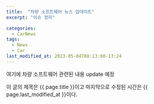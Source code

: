 ```yaml
---
title:  "차량 소프트웨어 뉴스 업데이트"
excerpt: "이슈 정리"

categories:
  - CarNews
tags:
  - News
  - Car
last_modified_at: 2023-05-04T08:13:00-13:24
---
```


여기에 차량 소프트웨어 관련된 내용 update 예정

이 글의 제목은 {{ page.title }}이고
마지막으로 수정된 시간은 {{ page.last_modified_at }}이다.
